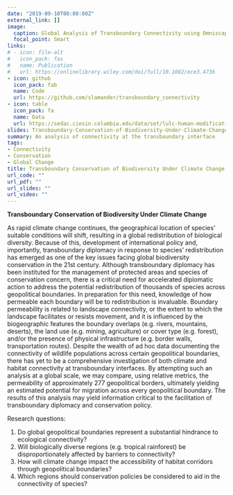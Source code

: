 ```yaml
---
date: "2019-09-10T00:00:00Z"
external_link: []
image:
  caption: Global Analysis of Transboundary Connectivity using Omniscape.
  focal_point: Smart
links:
# - icon: file-alt
#   icon_pack: fas
#   name: Publication
#   url: https://onlinelibrary.wiley.com/doi/full/10.1002/ece3.4736
- icon: github
  icon_pack: fab
  name: Code
  url: https://github.com/slamander/transboundary_connectivity
- icon: table
  icon_pack: fa
  name: Data
  url: https://sedac.ciesin.columbia.edu/data/set/lulc-human-modification-terrestrial-systems
slides: Transboundary-Conservation-of-Biodiversity-Under-Climate-Change
summary: An analysis of connectivity at the transboundary interface
tags:
- Connectivity
- Conservation
- Global Change
title: Transboundary Conservation of Biodiversity Under Climate Change
url_code: ""
url_pdf: ""
url_slides: ""
url_video: ""
---
```


**Transboundary Conservation of Biodiversity Under Climate Change**  

As rapid climate change continues, the geographical location of species’ suitable conditions will shift, resulting in a global redistribution of biological diversity. Because of this, development of international policy and, importantly, transboundary diplomacy in response to species’ redistribution has emerged as one of the key issues facing global biodiversity conservation in the 21st century. Although transboundary diplomacy has been instituted for the management of protected areas and species of conservation concern, there is a critical need for accelerated diplomatic action to address the potential redistribution of thousands of species across geopolitical boundaries. In preparation for this need, knowledge of how permeable each boundary will be to redistribution is invaluable. Boundary permeability is related to landscape connectivity, or the extent to which the landscape facilitates or resists movement, and it is influenced by the biogeographic features the boundary overlaps (e.g. rivers, mountains, deserts), the land use (e.g. mining, agriculture) or cover type (e.g. forest), and/or the presence of physical infrastructure (e.g. border walls, transportation routes). Despite the wealth of ad hoc data documenting the connectivity of wildlife populations across certain geopolitical boundaries, there has yet to be a comprehensive investigation of both climate and habitat connectivity at transboundary interfaces. By attempting such an analysis at a global scale, we may compare, using relative metrics, the permeability of approximately 277 geopolitical borders, ultimately yielding an estimated potential for migration across every geopolitical boundary. The results of this analysis may yield information critical to the facilitation of transboundary diplomacy and conservation policy.

Research questions:
1. Do global geopolitical boundaries represent a substantial hindrance to ecological connectivity? 
2. Will biologically diverse regions (e.g. tropical rainforest) be disproportionately affected by barriers to connectivity?
3. How will climate change impact the accessibility of habitat corridors through geopolitical boundaries? 
4. Which regions should conservation policies be considered to aid in the connectivity of species?
